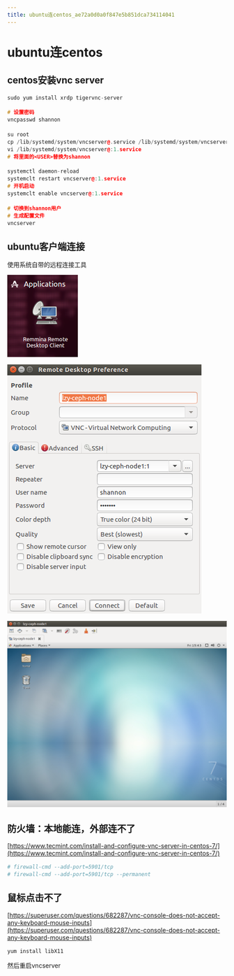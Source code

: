 ```yaml
---
title: ubuntu连centos_ae72a0d0a0f847e5b851dca734114041
---
```


# ubuntu连centos

## centos安装vnc server

```cpp
sudo yum install xrdp tigervnc-server

# 设置密码
vncpasswd shannon

su root
cp /lib/systemd/system/vncserver@.service /lib/systemd/system/vncserver@:1.service
vi /lib/systemd/system/vncserver@:1.service
# 将里面的<USER>替换为shannon

systemctl daemon-reload
systemclt restart vncserver@:1.service
# 开机启动
systemclt enable vncserver@:1.service

# 切换到shannon用户
# 生成配置文件
vncserver
```

## ubuntu客户端连接

使用系统自带的远程连接工具

![ubuntu%E8%BF%9Ecentos%20ae72a0d0a0f847e5b851dca734114041/Untitled.png](ubuntu%E8%BF%9Ecentos%20ae72a0d0a0f847e5b851dca734114041/Untitled.png)

![ubuntu%E8%BF%9Ecentos%20ae72a0d0a0f847e5b851dca734114041/Untitled%201.png](ubuntu%E8%BF%9Ecentos%20ae72a0d0a0f847e5b851dca734114041/Untitled%201.png)

![ubuntu%E8%BF%9Ecentos%20ae72a0d0a0f847e5b851dca734114041/Untitled%202.png](ubuntu%E8%BF%9Ecentos%20ae72a0d0a0f847e5b851dca734114041/Untitled%202.png)

## 防火墙：本地能连，外部连不了

[https://www.tecmint.com/install-and-configure-vnc-server-in-centos-7/](https://www.tecmint.com/install-and-configure-vnc-server-in-centos-7/)

```python
# firewall-cmd --add-port=5901/tcp
# firewall-cmd --add-port=5901/tcp --permanent
```

## 鼠标点击不了

[https://superuser.com/questions/682287/vnc-console-does-not-accept-any-keyboard-mouse-inputs](https://superuser.com/questions/682287/vnc-console-does-not-accept-any-keyboard-mouse-inputs)

```python
yum install libX11
```

然后重启vncserver